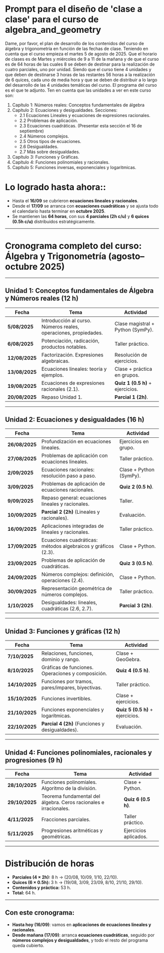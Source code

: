 # Prompt para el diseño de 'clase a clase' para el curso de algebra_and_geometry  

Dame, por favor, el plan de desarrollo de los contenidos del curso de álgebra y trigonometría en función de las fechas de clase. Teniendo en cuenta que el curso empieza el martes 5 de agosto de 2025. Que el horario de clases es de Martes y miércoles de 9 a 11 de la mañana y de que el curso es de 64 horas de las cuales 8 se deben de destinar para la realización de cuatro parciales, uno por unidad. Siendo que el curso tiene 4 unidades y que deben de destinarse 3 horas de las restantes 56 horas a la realización de 6 quices, cada uno de media hora y que se deben de distribuir a lo largo del desarrollo de las 4 unidades temáticas del curso. El programa del curso es el que te adjunto. Ten en cuenta que las unidades a ver en este curso son: 
1. Capítulo 1: Números reales: Conceptos fundamentales de álgebra
2. Capítulo 2: Ecuaciones y desigualdades. 
     Secciones: 
     - 2.1 Ecuaciones Lineales y ecuaciones de expresiones racionales. 
     - 2.2 Problemas de aplicación. 
     - 2.3 Ecuaciones cuadráticas. (Presentar esta sección el 16 de  
           septiembre)
     - 2.4 Números complejos. 
     - 2.5 Otros tipos de ecuaciones. 
     - 2.6 Desigualdades. 
     - 2.7 Más sobre desigualdades. 
3. Capítulo 3: Funciones y Gráficas. 
4. Capítulo 4: Funciones polinomiales y racionales. 
5. Capítulo 5: Funciones inversas, exponenciales y logaritmicas.   

# Lo logrado hasta ahora:: 

* Hasta el **16/09** se cubrieron **ecuaciones lineales y racionales**.
* Desde el **17/09** se arranca con **ecuaciones cuadráticas** y se ajusta todo el calendario hasta terminar en **octubre 2025**.
* Se mantienen las **64 horas**, con sus **4 parciales (2h c/u)** y **6 quices (0.5h c/u)** distribuidos estratégicamente.

---

# Cronograma completo del curso: Álgebra y Trigonometría (agosto–octubre 2025)

---

## **Unidad 1: Conceptos fundamentales de Álgebra y Números reales** (12 h)

| **Fecha**      | **Tema**                                                         | **Actividad**                     |
| -------------- | ---------------------------------------------------------------- | --------------------------------- |
| **5/08/2025**  | Introducción al curso. Números reales, operaciones, propiedades. | Clase magistral + Python (SymPy). |
| **6/08/2025**  | Potenciación, radicación, productos notables.                    | Taller práctico.                  |
| **12/08/2025** | Factorización. Expresiones algebraicas.                          | Resolución de ejercicios.         |
| **13/08/2025** | Ecuaciones lineales: teoría y ejemplos.                          | Clase + práctica en grupos.       |
| **19/08/2025** | Ecuaciones de expresiones racionales (2.1).                      | **Quiz 1 (0.5 h)** + ejercicios.  |
| **20/08/2025** | Repaso Unidad 1.                                                 | **Parcial 1 (2h)**.               |

---

## **Unidad 2: Ecuaciones y desigualdades** (16 h)

| **Fecha**      | **Tema**                                                      | **Actividad**           |
| -------------- | ------------------------------------------------------------- | ----------------------- |
| **26/08/2025** | Profundización en ecuaciones lineales.                        | Ejercicios en grupo.    |
| **27/08/2025** | Problemas de aplicación con ecuaciones lineales.              | Taller práctico.        |
| **2/09/2025**  | Ecuaciones racionales: resolución paso a paso.                | Clase + Python (SymPy). |
| **3/09/2025**  | Problemas de aplicación de ecuaciones racionales.             | **Quiz 2 (0.5 h)**.     |
| **9/09/2025**  | Repaso general: ecuaciones lineales y racionales.             | Taller.                 |
| **10/09/2025** | **Parcial 2 (2h)** (Lineales y racionales).                   | Evaluación.             |
| **16/09/2025** | Aplicaciones integradas de lineales y racionales.             | Taller práctico.        |
| **17/09/2025** | Ecuaciones cuadráticas: métodos algebraicos y gráficos (2.3). | Clase + Python.         |
| **23/09/2025** | Problemas de aplicación de cuadráticas.                       | **Quiz 3 (0.5 h)**.     |
| **24/09/2025** | Números complejos: definición, operaciones (2.4).             | Clase + Python.         |
| **30/09/2025** | Representación geométrica de números complejos.               | Taller práctico.        |
| **1/10/2025**  | Desigualdades: lineales, cuadráticas (2.6, 2.7).              | **Parcial 3 (2h)**.     |

---

## **Unidad 3: Funciones y gráficas** (12 h)

| **Fecha**      | **Tema**                                          | **Actividad**                    |
| -------------- | ------------------------------------------------- | -------------------------------- |
| **7/10/2025**  | Relaciones, funciones, dominio y rango.           | Clase + GeoGebra.                |
| **8/10/2025**  | Gráficas de funciones. Operaciones y composición. | **Quiz 4 (0.5 h)**.              |
| **14/10/2025** | Funciones por tramos, pares/impares, biyectivas.  | Taller práctico.                 |
| **15/10/2025** | Funciones invertibles.                            | Clase + ejercicios.              |
| **21/10/2025** | Funciones exponenciales y logarítmicas.           | **Quiz 5 (0.5 h)** + ejercicios. |
| **22/10/2025** | **Parcial 4 (2h)** (Funciones y desigualdades).   | Evaluación.                      |

---

## **Unidad 4: Funciones polinomiales, racionales y progresiones** (9 h)

| **Fecha**      | **Tema**                                                          | **Actividad**         |
| -------------- | ----------------------------------------------------------------- | --------------------- |
| **28/10/2025** | Funciones polinomiales. Algoritmo de la división.                 | Clase + Python.       |
| **29/10/2025** | Teorema fundamental del álgebra. Ceros racionales e irracionales. | **Quiz 6 (0.5 h)**.   |
| **4/11/2025**  | Fracciones parciales.                                             | Taller práctico.      |
| **5/11/2025**  | Progresiones aritméticas y geométricas.                           | Ejercicios aplicados. |

---

# Distribución de horas

* **Parciales (4 × 2h):** 8 h → (20/08, 10/09, 1/10, 22/10).
* **Quices (6 × 0.5h):** 3 h → (19/08, 3/09, 23/09, 8/10, 21/10, 29/10).
* **Contenidos y práctica:** 53 h.
* **Total:** 64 h.

---

## Con este cronograma:

* **Hasta hoy (16/09)**: vamos en **aplicaciones de ecuaciones lineales y racionales**.
* **Desde mañana (17/09)**: arranca **ecuaciones cuadráticas**, seguido por **números complejos y desigualdades**, y todo el resto del programa queda cubierto.


